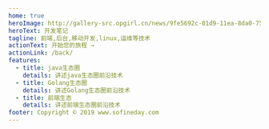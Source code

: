 ```yaml
---
home: true
heroImage: http://gallery-src.opgirl.cn/news/9fe5692c-01d9-11ea-8da0-759aa36307f9/2020/05/29/6f7019a8-c3ea-4fad-87da-dac1b469db57/8d4968c3-744d-4f6a-b231-bcc17a9fdaf3.jpg
heroText: 开发笔记
tagline: 前端,后台,移动开发,linux,运维等技术
actionText: 开始您的旅程 →
actionLink: /back/
features:
  - title: java生态圈
    details: 讲述java生态圈前沿技术
  - title: Golang生态圈
    details: 讲述Golang生态圈前沿技术
  - title: 前端生态
    details: 讲述前端生态圈前沿技术
footer: Copyright © 2019 www.sofineday.com
---
```


